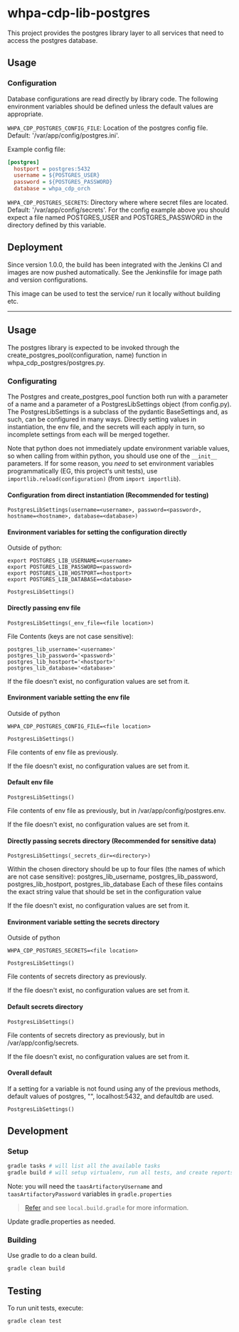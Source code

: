 # whpa-cdp-lib-postgres

This project provides the postgres library layer to all services that need to access the postgres database.


## Usage

### Configuration
Database configurations are read directly by library code. The following environment variables should be defined unless the default values are appropriate.

`WHPA_CDP_POSTGRES_CONFIG_FILE`: Location of the postgres config file. Default: '/var/app/config/postgres.ini'.

Example config file:
```ini
[postgres]
  hostport = postgres:5432
  username = ${POSTGRES_USER}
  password = ${POSTGRES_PASSWORD}
  database = whpa_cdp_orch
```

`WHPA_CDP_POSTGRES_SECRETS`: Directory where where secret files are located. Default: '/var/app/config/secrets'. For the config example above you should expect a file named POSTGRES_USER and POSTGRES_PASSWORD in the directory defined by this variable.


## Deployment

Since version 1.0.0, the build has been integrated with the Jenkins CI and images are now pushed automatically. See the Jenkinsfile for image path and version configurations.

This image can be used to test the service/ run it locally without building etc.

---
## Usage

The postgres library is expected to be invoked through the create_postgres_pool(configuration, name) function in whpa_cdp_postgres/postgres.py.

### Configurating

The Postgres and create_postgres_pool function both run with a parameter of a name and a parameter of a PostgresLibSettings object (from config.py).
The PostgresLibSettings is a subclass of the pydantic BaseSettings and, as such, can be configured in many ways.  Directly setting values in instantiation, the env file, and the secrets will each apply in turn, so incomplete settings from each will be merged together.

Note that python does not immediately update environment variable values, so when calling from within python, you should use one of the `__init__` parameters.
If for some reason, you _need_ to set environment variables programmatically (EG, this project's unit tests), use `importlib.reload(configuration)` (from `import importlib`).

#### Configuration from direct instantiation (Recommended for testing)
```$python
PostgresLibSettings(username=<username>, password=<password>, hostname=<hostname>, database=<database>)
```

#### Environment variables for setting the configuration directly
Outside of python:
```$bash
export POSTGRES_LIB_USERNAME=<username>
export POSTGRES_LIB_PASSWORD=<password>
export POSTGRES_LIB_HOSTPORT=<hostport>
export POSTGRES_LIB_DATABASE=<database>
```

```$python
PostgresLibSettings()
```

#### Directly passing env file
```$python
PostgresLibSettings(_env_file=<file location>)
```

File Contents (keys are not case sensitive):
```$python
postgres_lib_username='<username>'
postgres_lib_password='<password>'
postgres_lib_hostport='<hostport>'
postgres_lib_database='<database>'
```

If the file doesn't exist, no configuration values are set from it.

#### Environment variable setting the env file
Outside of python
```$python
WHPA_CDP_POSTGRES_CONFIG_FILE=<file location>
```

```$python
PostgresLibSettings()
```

File contents of env file as previously.

If the file doesn't exist, no configuration values are set from it.

#### Default env file

```$python
PostgresLibSettings()
```

File contents of env file as previously, but in /var/app/config/postgres.env.

If the file doesn't exist, no configuration values are set from it.


#### Directly passing secrets directory (Recommended for sensitive data)
```$python
PostgresLibSettings(_secrets_dir=<directory>)
```

Within the chosen directory should be up to four files (the names of which are not case sensitive):
    postgres_lib_username, postgres_lib_password, postgres_lib_hostport, postgres_lib_database
Each of these files contains the exact string value that should be set in the configuration value

If the file doesn't exist, no configuration values are set from it.

#### Environment variable setting the secrets directory
Outside of python
```$bash
WHPA_CDP_POSTGRES_SECRETS=<file location>
```

```$python
PostgresLibSettings()
```

File contents of secrets directory as previously.

If the file doesn't exist, no configuration values are set from it.

#### Default secrets directory

```$python
PostgresLibSettings()
```

File contents of secrets directory as previously, but in /var/app/config/secrets.

If the file doesn't exist, no configuration values are set from it.

####  Overall default
If a setting for a variable is not found using any of the previous methods, default values of postgres, "", localhost:5432, and defaultdb are used.

```$python
PostgresLibSettings()
```


## Development

### Setup

```bash
gradle tasks # will list all the available tasks
gradle build # will setup virtualenv, run all tests, and create reports and distribution
```

Note: you will need the `taasArtifactoryUsername` and `taasArtifactoryPassword` variables in `gradle.properties`

> [Refer](https://pages.github.ibm.com/WH-Imaging/DevOps-CDP/docs/Dev_setup/Python.html) and see `local.build.gradle` for more information.

Update gradle.properties as needed.

### Building

Use gradle to do a clean build.

```bash
gradle clean build
```

## Testing

To run unit tests, execute:

```bash
gradle clean test
```
